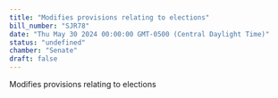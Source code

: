 ```yaml
---
title: "Modifies provisions relating to elections"
bill_number: "SJR78"
date: "Thu May 30 2024 00:00:00 GMT-0500 (Central Daylight Time)"
status: "undefined"
chamber: "Senate"
draft: false
---
```

Modifies provisions relating to elections
